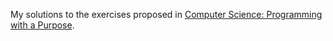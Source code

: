My solutions to the exercises proposed in <a href="https://www.coursera.org/learn/cs-programming-java">Computer Science: Programming with a Purpose</a>.
